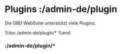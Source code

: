 # Plugins :/admin-de/plugin

Die GBD WebSuite unterstützt viele Plugins.

%toc
/admin-de/plugin/*
%end

### :/admin-de/plugin/*